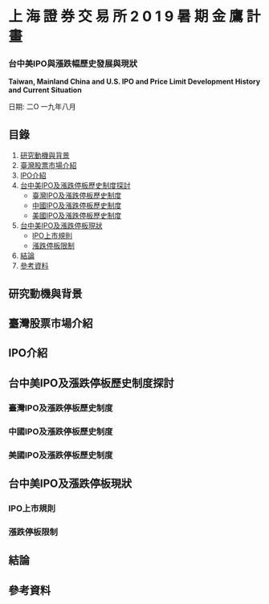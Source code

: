 # 上 海 證 券 交 易 所 2 0 1 9 暑 期 金 鷹 計 畫
### 台中美IPO與漲跌幅歷史發展與現狀
**Taiwan, Mainland China and U.S. IPO and Price Limit Development History and Current Situation**

日期: 二O 一九年八月

## 目錄
1. [研究動機與背景](#研究動機與背景)
2. [臺灣股票市場介紹](#臺灣股票市場介紹)
3. [IPO介紹](#IPO介紹)
4. [台中美IPO及漲跌停板歷史制度探討](#台中美IPO及漲跌停板歷史制度探討)
     - [臺灣IPO及漲跌停板歷史制度](#臺灣IPO及漲跌停板歷史制度)
     - [中國IPO及漲跌停板歷史制度](#中國IPO及漲跌停板歷史制度)
     - [美國IPO及漲跌停板歷史制度](#美國IPO及漲跌停板歷史制度)
5. [台中美IPO及漲跌停板現狀](#台中美IPO及漲跌停板現狀)
     - [IPO上市規則](#IPO上市規則)
     - [漲跌停板限制](#漲跌停板限制)
6. [結論](#結論)
7. [參考資料](#參考資料)

## 研究動機與背景

## 臺灣股票市場介紹

## IPO介紹

## 台中美IPO及漲跌停板歷史制度探討
### 臺灣IPO及漲跌停板歷史制度

### 中國IPO及漲跌停板歷史制度

### 美國IPO及漲跌停板歷史制度

## 台中美IPO及漲跌停板現狀
### IPO上市規則

### 漲跌停板限制

## 結論

## 參考資料
